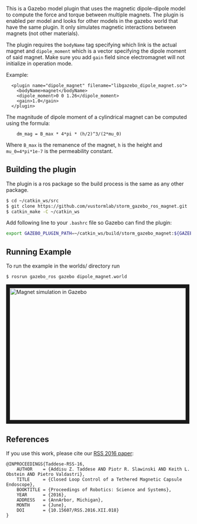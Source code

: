 This is a Gazebo model plugin that uses the magnetic dipole-dipole model to compute the force and torque between multiple magnets. The plugin is enabled per model and looks for other models in the gazebo world that have the same plugin. It only simulates magnetic interactions between magnets (not other materials).

The plugin requires the `bodyName` tag specifying which link is the actual magnet and `dipole_moment` which is a vector specifying the dipole moment of said magnet. Make sure you add `gain` field since electromagnet will not initialize in operation mode.

Example:

      <plugin name="dipole_magnet" filename="libgazebo_dipole_magnet.so">
        <bodyName>magnet</bodyName>
        <dipole_moment>0 0 1.26</dipole_moment>
        <gain>1.0</gain>
      </plugin>

The magnitude of dipole moment of a cylindrical magnet can be computed using the formula:

        dm_mag = B_max * 4*pi * (h/2)^3/(2*mu_0) 

Where `B_max` is the remanence of the magnet, `h` is the height and `mu_0=4*pi*1e-7` is the permeability constant.


## Building the plugin

The plugin is a ros package so the build process is the same as any other package.

```bash
$ cd ~/catkin_ws/src
$ git clone https://github.com/vustormlab/storm_gazebo_ros_magnet.git
$ catkin_make -C ~/catkin_ws
```

Add following line to your `.bashrc` file so Gazebo can find the plugin:
```bash
export GAZEBO_PLUGIN_PATH=~/catkin_ws/build/storm_gazebo_magnet:${GAZEBO_PLUGIN_PATH}
```

## Running Example

To run the example in the worlds/ directory run

```
$ rosrun gazebo_ros gazebo dipole_magnet.world
```

<a href="http://www.youtube.com/watch?feature=player_embedded&v=Lw2KfwgySWI" target="_blank"><img src="http://img.youtube.com/vi/Lw2KfwgySWI/0.jpg" 
alt="Magnet simulation in Gazebo" width="480" height="360" border="10" /></a>

## References

If you use this work, please cite our [RSS 2016 paper](http://www.roboticsproceedings.org/rss12/p18.html):

```
@INPROCEEDINGS{Taddese-RSS-16, 
    AUTHOR    = {Addisu Z. Taddese AND Piotr R. Slawinski AND Keith L. Obstein AND Pietro Valdastri}, 
    TITLE     = {Closed Loop Control of a Tethered Magnetic Capsule Endoscope}, 
    BOOKTITLE = {Proceedings of Robotics: Science and Systems}, 
    YEAR      = {2016}, 
    ADDRESS   = {AnnArbor, Michigan}, 
    MONTH     = {June}, 
    DOI       = {10.15607/RSS.2016.XII.018} 
} 
```
